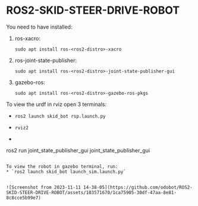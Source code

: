 # ROS2-SKID-STEER-DRIVE-ROBOT

You need to have installed:
<br>
1. ros-xacro:
   ```console
   sudo apt install ros-<ros2-distro>-xacro
   ```
2. ros-joint-state-publisher:
   ```console
   sudo apt install ros-<ros2-distro>-joint-state-publisher-gui
   ```
3. gazebo-ros:
   ```console
   sudo apt install ros-<ros2-distro>-gazebo-ros-pkgs
   ```

To view the urdf in rviz open 3 terminals:
* ```console
  ros2 launch skid_bot rsp.launch.py
  ```
* ```console
  rviz2
  ```
* ```console
 ros2 run joint_state_publisher_gui joint_state_publisher_gui
 ```

To view the robot in gazebo terminal, run:
* `ros2 launch skid_bot launch_sim.launch.py`


![Screenshot from 2023-11-11 14-38-05](https://github.com/odobot/ROS2-SKID-STEER-DRIVE-ROBOT/assets/103571670/1ca75905-30df-47aa-8e81-8c8cce5b99e7)
